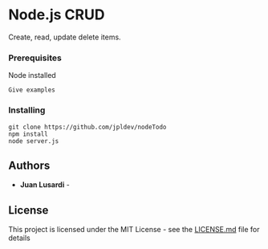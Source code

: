# Node.js CRUD

Create, read, update delete items.


### Prerequisites

Node installed

```
Give examples
```

### Installing



```
git clone https://github.com/jpldev/nodeTodo
npm install
node server.js
```

## Authors

* **Juan Lusardi** - 

## License

This project is licensed under the MIT License - see the [LICENSE.md](LICENSE.md) file for details

